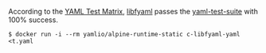 According to the [YAML Test Matrix][0], [libfyaml][1] passes the
[yaml-test-suite][2] with 100% success.

    $ docker run -i --rm yamlio/alpine-runtime-static c-libfyaml-yaml <t.yaml

[0]:https://matrix.yaml.info/
[1]:https://github.com/pantoniou/libfyaml
[2]:https://github.com/yaml/yaml-test-suite
[3]:http://ben-kiki.org/ypaste/cgi-bin/ypaste.pl
